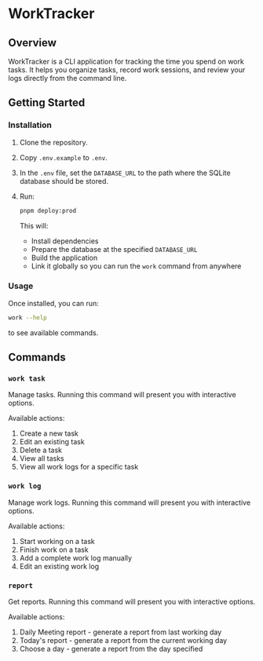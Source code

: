 # WorkTracker

## Overview

WorkTracker is a CLI application for tracking the time you spend on work tasks.
It helps you organize tasks, record work sessions, and review your logs directly from the command line.

## Getting Started

### Installation

1. Clone the repository.
2. Copy `.env.example` to `.env`.
3. In the `.env` file, set the `DATABASE_URL` to the path where the SQLite database should be stored.
4. Run:

   ```sh
   pnpm deploy:prod
   ```

   This will:

   * Install dependencies
   * Prepare the database at the specified `DATABASE_URL`
   * Build the application
   * Link it globally so you can run the `work` command from anywhere

### Usage

Once installed, you can run:

```sh
work --help
```

to see available commands.

## Commands

### `work task`

Manage tasks. Running this command will present you with interactive options.

Available actions:

1. Create a new task
2. Edit an existing task
3. Delete a task
4. View all tasks
5. View all work logs for a specific task

### `work log`

Manage work logs. Running this command will present you with interactive options.

Available actions:

1. Start working on a task
2. Finish work on a task
3. Add a complete work log manually
4. Edit an existing work log

### `report`

Get reports. Running this command will present you with interactive options.

Available actions:

1. Daily Meeting report - generate a report from last working day
2. Today's report - generate a report from the current working day
3. Choose a day - generate a report from the day specified